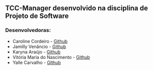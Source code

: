 ## TCC-Manager desenvolvido na disciplina de Projeto de Software

 ### Desenvolvedoras:
- Caroline Cordeiro - [Github](https://github.com/carolcordeiro)
- Jamilly Venâncio - [Github](https://github.com/venanciojamilly)
- Karyna Araújo - [Github](https://github.com/karynaraujo)
- Vitória Maria do Nascimento - [Github](https://github.com/Vitoria-Maria0912)
- Yalle Carvalho - [Github](https://github.com/yallecarvalho)
